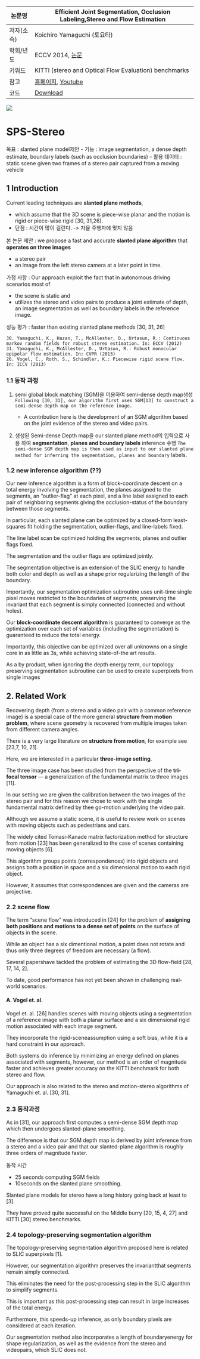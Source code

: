 | 논문명 | Efficient Joint Segmentation, Occlusion Labeling,Stereo and Flow Estimation |
| --- | --- |
| 저자\(소속\) | Koichiro Yamaguchi (토요타)   |
| 학회/년도 | ECCV 2014,  [논문](https://arxiv.org/abs/1608.07711) |
| 키워드 |KITTI (stereo and Optical Flow Evaluation) benchmarks |
| 참고 | [홈페이지](http://ttic.uchicago.edu/~dmcallester/SPS/index.html), [Youtube](https://www.youtube.com/watch?v=EcrHKd1w8t8)|
| 코드 | [Download](https://github.com/vbodlloyd/StereoSegmentation) |

![](http://ttic.uchicago.edu/~dmcallester/SPS/results.png)


# SPS-Stereo

목표 : slanted plane model제안 
    - 기능 : image segmentation, a dense depth estimate, boundary labels (such as occlusion boundaries)
    - 활용 데이터 : static scene given two frames of a stereo pair captured from a moving vehicle

## 1 Introduction

Current leading techniques are **slanted plane methods**, 
- which assume that the 3D scene is piece-wise planar and the motion is rigid or piece-wise rigid [30, 31,26]. 
- 단점 : 시간이 많이 걸린다. -> 자율 주행차에 맞지 않음 

본 논문 제안 : we propose a fast and accurate **slanted plane algorithm** that **operates on three images**
- a stereo pair 
- an image from the left stereo camera at a later point in time. 

가정 사항 : Our approach exploit the fact that in autonomous driving scenarios most of 
- the scene is static and 
- utilizes the stereo and video pairs to produce a joint estimate of depth, an image segmentation as well as boundary labels in the reference image. 

성능 평가 : faster than existing slanted plane methods [30, 31, 26]

```
30. Yamaguchi, K., Hazan, T., McAllester, D., Urtasun, R.: Continuous markov random fields for robust stereo estimation. In: ECCV (2012)
31. Yamaguchi, K., McAllester, D., Urtasun, R.: Robust monocular epipolar flow estimation. In: CVPR (2013)
26. Vogel, C., Roth, S., Schindler, K.: Piecewise rigid scene flow. In: ICCV (2013)
```


### 1.1 동작 과정 

1. semi global block matching (SGM)을 이용하여 semi-dense depth map생성 `Following [30, 31], our algorithm first uses SGM[13] to construct a semi-dense depth map on the reference image. `
    - A contribution here is the development of an SGM algorithm based on the joint evidence of the stereo and video pairs. 

2. 생성된 Semi-dense Depth map을 our slanted plane method의 입력으로 사용 하여 **segmentation**, **planes and boundary labels** inference 수행 `The semi-dense SGM depth map is then used as input to our slanted plane method for inferring the segmentation, planes and boundary` labels.

### 1.2 new inference algorithm (??)

Our new inference algorithm is a form of block-coordinate descent on a total energy involving the segmentation, the planes assigned to the segments, an “outlier-flag” at each pixel, and a line label assigned to each pair of neighboring segments giving the occlusion-status of the boundary between those segments.

In particular, each slanted plane can be optimized by a closed-form least-squares fit holding the segmentation, outlier-flags, and line-labels fixed. 

The line label scan be optimized holding the segments, planes and outlier flags fixed. 

The segmentation and the outlier flags are optimized jointly. 

The segmentation objective is an extension of the SLIC energy to handle both color and depth as well as a shape prior regularizing the length of the boundary. 

Importantly, our segmentation optimization subroutine uses unit-time single pixel moves restricted to the boundaries of segments, preserving the invariant that each segment is simply connected (connected and without holes).

Our **block-coordinate descent algorithm** is guaranteed to converge as the optimization over each set of variables (including the segmentation) is guaranteed to reduce the total energy. 

Importantly, this objective can be optimized over all unknowns on a single core in as little as 3s, while achieving state-of-the art
results. 

As a by product, when ignoring the depth energy term, our topology preserving segmentation subroutine can be used to create superpixels from single images

## 2. Related Work


Recovering depth (from a stereo and a video pair with a common reference image) is a special case of the more general **structure from motion problem**, where scene geometry is recovered from multiple images taken from different camera angles.

There is a very large literature on **structure from motion**, for example see [23,7, 10, 21]. 

Here, we are interested in a particular **three-image setting**. 

The three image case has been studied from the perspective of the **tri-focal tensor** — a generalization of the fundamental matrix to three images [11]. 

In our setting we are given the calibration between the two images of the stereo pair and for this reason we chose to work with the single fundamental matrix defined by thee go-motion underlying the video pair.

Although we assume a static scene, it is useful to review work on scenes with moving objects such as pedestrians and cars. 

The widely cited Tomasi-Kanade matrix factorization method for structure from motion [23] has been generalized to the case of scenes containing moving objects [6]. 

This algorithm groups points (correspondences) into rigid objects and assigns both a position in space and a six dimensional motion to each rigid object. 

However, it assumes that correspondences are given and the cameras are projective.

### 2.2 scene flow

The term “scene flow” was introduced in [24] for the problem of **assigning both positions and motions to a dense set of points** on the surface of objects in the scene. 

While an object has a six dimentional motion, a point does not rotate and thus only three degrees of freedom are necessary (a flow). 

Several papershave tackled the problem of estimating the 3D flow-field [28, 17, 14, 2]. 

To date, good performance has not yet been shown in challenging real-world scenarios. 

#### A. Vogel et. al.

Vogel et. al. [26] handles scenes with moving objects using a segmentation of a reference image with both a planar surface and a six dimensional rigid motion associated with each image segment. 

They incorporate the rigid-sceneassumption using a soft bias, while it is a hard constraint in our approach. 

Both systems do inference by minimizing an energy defined on planes associated with segments, however, our method is an order of magnitude faster and achieves greater accuracy on the KITTI benchmark for both stereo and flow.

Our approach is also related to the stereo and motion-stereo algorithms of Yamaguchi et. al. [30, 31]. 


### 2.3 동작과정 
As in [31], our approach first computes a semi-dense SGM depth map which then undergoes slanted-plane smoothing. 

The difference is that our SGM depth map is derived by joint inference from a stereo and a video pair and that our slanted-plane algorithm is roughly three orders of magnitude faster. 

동작 시간 
- 25 seconds computing SGM fields
- 10seconds on the slanted plane smoothing. 

Slanted plane models for stereo have a long history going back at least to [3]. 

They have proved quite successful on the Middle burry [20, 15, 4, 27] and KITTI [30] stereo benchmarks.

### 2.4 topology-preserving segmentation algorithm

The topology-preserving segmentation algorithm proposed here is related to SLIC superpixels [1]. 

However, our segmentation algorithm preserves the invariantthat segments remain simply connected. 

This eliminates the need for the post-processing step in the SLIC algorithm to simplify segments. 

This is important as this post-processing step can result in large increases of the total energy.

Furthermore, this speeds-up inference, as only boundary pixels are considered at each iteration. 

Our segmentation method also incorporates a length of boundaryenergy for shape regularization, as well as the evidence from the stereo and videopairs, which SLIC does not.